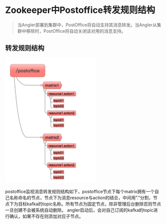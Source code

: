 # Zookeeper中Postoffice转发规则结构
>当Angler部署到集群中，PostOffice将自动支持其消息转发。当Angler从集群中移除时，PostOffice将自动关闭该对用的消息支持。
## 转发规则结构
<img src="https://github.com/IvoryRaptor/InvoryRaptor/blob/master/resource/zk-postoffice.png" alt="zk-postoffice" title="zk-postoffice" width="294" height="404" />

postoffice监视消息转发规则结构如下，postoffice节点下每个matrix拥有一个自己名称命名的节点，节点下为消息resource与action的结合，中间用”.”分割，节点下为目标kafka的topic名称。所有节点为固定节点，除非管理后台删除否则节点一旦创建不会被系统自动删除。
angler启动后，会对自己订阅的kafka的topic进行确认，如果不存在则添加对应子节点。